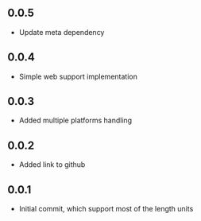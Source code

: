 ## 0.0.5
* Update meta dependency

## 0.0.4
* Simple web support implementation

## 0.0.3

* Added multiple platforms handling

## 0.0.2

* Added link to github

## 0.0.1

* Initial commit, which support most of the length units
